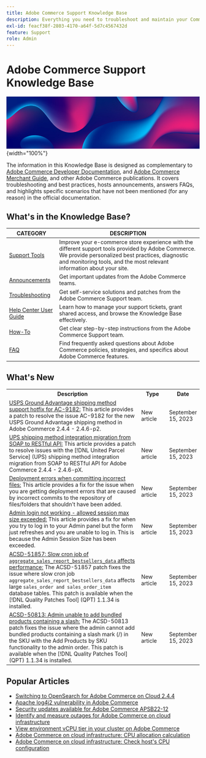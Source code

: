 ```yaml
---
title: Adobe Commerce Support Knowledge Base
description: Everything you need to troubleshoot and maintain your Commerce store.
exl-id: feacf38f-2803-4170-a64f-5d7c4567432d
feature: Support
role: Admin
---
```

# Adobe Commerce Support Knowledge Base

![Knowledge Base homepage](../help/assets/knowledge-base-home-page-cover.jpg){width="100%"}

The information in this Knowledge Base is designed as complementary to [Adobe Commerce Developer Documentation](https://developer.adobe.com/commerce/docs), and [Adobe Commerce Merchant Guide](https://experienceleague.adobe.com/docs/commerce-admin/user-guides/home.html), and other Adobe Commerce publications. It covers troubleshooting and best practices, hosts announcements, answers FAQs, and highlights specific scenarios that have not been mentioned (for any reason) in the official documentation.

## What's in the Knowledge Base?

| CATEGORY | DESCRIPTION | 
| --- | --- |
| [Support Tools](/help/support-tools/overview.md) | Improve your e-commerce store experience with the different support tools provided by Adobe Commerce. We provide personalized best practices, diagnostic and monitoring tools, and the most relevant information about your site. |
| [Announcements](/help/announcements/overview.md) | Get important updates from the Adobe Commerce teams. |
| [Troubleshooting](/help/troubleshooting/overview.md) | Get self-service solutions and patches from the Adobe Commerce Support team. |
| [Help Center User Guide](/help/help-center-guide/help-center/magento-help-center-user-guide.md) | Learn how to manage your support tickets, grant shared access, and browse the Knowledge Base effectively. |
| [How-To](/help/how-to/overview.md) | Get clear step-by-step instructions from the Adobe Commerce Support team. |
| [FAQ](/help/faq/overview.md) | Find frequently asked questions about Adobe Commerce policies, strategies, and specifics about Adobe Commerce features. | 

## What's New

<table style="width:100%">
  <tr>
    <th style="width:70%">Description</th>
    <th style="width:15%">Type</th>
    <th style="width:15%">Date</th>
  </tr>

 <tr>
    <td>
    <a href = "https://experienceleague.adobe.com/docs/commerce-knowledge-base/kb/troubleshooting/known-issues-patches-attached/usps-ground-advantage-shipping-method-support-hotfix-for-ac-9182.html">USPS Ground Advantage shipping method support hotfix for AC-9182:</a> This article provides a patch to resolve the issue AC-9182 for the new USPS Ground Advantage shipping method in Adobe Commerce 2.4.4 - 2.4.6-p2.
    </td>
    <td>New article</td>
    <td>September 15, 2023</td>
  </tr>

  <td>
    <a href = "https://experienceleague.adobe.com/docs/commerce-knowledge-base/kb/troubleshooting/known-issues-patches-attached/ups-shipping-method-integration-migration-from-soap-to-restful-api.html">UPS shipping method integration migration from SOAP to RESTful API:</a> This article provides a patch to resolve issues with the [!DNL United Parcel Service] (UPS) shipping method integration migration from SOAP to RESTful API for Adobe Commerce 2.4.4 - 2.4.6-pX.
    </td>
    <td>New article</td>
    <td>September 15, 2023</td>
  </tr>

  <tr>
    <td>
    <a href="https://experienceleague.adobe.com/docs/commerce-knowledge-base/kb/troubleshooting/deployment/deployment-error-when-committing-incorrect-files.html">Deployment errors when committing incorrect files:</a> This article provides a fix for the issue when you are getting deployment errors that are caused by incorrect commits to the repository of files/folders that shouldn't have been added.
    </td>
    <td>New article </td>
    <td>September 15, 2023</td>
 </tr>

   <tr>
    <td>
    <a href="https://experienceleague.adobe.com/docs/commerce-knowledge-base/kb/troubleshooting/miscellaneous/admin-login-not-working-allowed-session-max-size-exceed.html">Admin login not working - allowed session max size exceeded:</a> This article provides a fix for when you try to log in to your Admin panel but the form just refreshes and you are unable to log in. This is because the Admin Session Size has been exceeded.
    </td>
    <td>New article </td>
    <td>September 15, 2023</td>
 </tr>

  <tr>
    <td>
    <a href="https://experienceleague.adobe.com/docs/commerce-knowledge-base/kb/support-tools/patches/v1-1-34/acsd-51857-slow-cron-job-of-aggregate-sales-report-bestsellers-data-affects-performance.html">ACSD-51857: Slow cron job of <code>aggregate_sales_report_bestsellers_data</code> affects performance:</a> The ACSD-51857 patch fixes the issue where slow cron job <code>aggregate_sales_report_bestsellers_data</code> affects large <code>sales_order and sales_order_item</code> database tables. This patch is available when the [!DNL Quality Patches Tool] (QPT) 1.1.34 is installed.
    </td>
    <td>New article </td>
    <td>September 15, 2023</td>
 </tr>

   <tr>
    <td>
    <a href="https://experienceleague.adobe.com/docs/commerce-knowledge-base/kb/support-tools/patches/v1-1-34/acsd-50813-admin-unable-to-add-bundled-products-containing-a-slash.html">ACSD-50813: Admin unable to add bundled products containing a slash:</a> The ACSD-50813 patch fixes the issue where the admin cannot add bundled products containing a slash mark (/) in the SKU with the Add Products by SKU functionality to the admin order. This patch is available when the [!DNL Quality Patches Tool] (QPT) 1.1.34 is installed.
    </td>
    <td>New article </td>
    <td>September 15, 2023</td>
 </tr>
</table>

## Popular Articles

* [Switching to OpenSearch for Adobe Commerce on Cloud 2.4.4](/help/announcements/adobe-commerce-announcements/switching-to-opensearch-for-adobe-commerce-on-cloud-2.4.4.md)
* [Apache log4j2 vulnerability in Adobe Commerce](/help/announcements/adobe-commerce-announcements/apache-log4j2-adobe-commerce.md)
* [Security updates available for Adobe Commerce APSB22-12](/help/troubleshooting/known-issues-patches-attached/0-day-vulnerability-patch.md)
* [Identify and measure outages for Adobe Commerce on cloud infrastructure](/help/how-to/general/how-to-identify-outages.md)
* [View environment vCPU tier in your cluster on Adobe Commerce](/help/how-to/general/check-vcpu-using-observation-for-adobe-commerce.md)
* [Adobe Commerce on cloud infrastructure: CPU allocation calculation](/help/how-to/general/magento-commerce-cloud-cpu-allocation-calculation.md)
* [Adobe Commerce on cloud infrastructure: Check host's CPU configuration](/help/how-to/general/magento-commerce-cloud-check-hosts-cpu-configuration.md)

